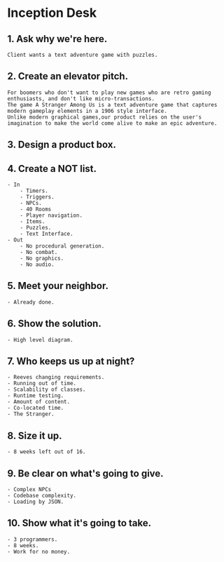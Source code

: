 # Inception Desk
## 1. Ask why we're here.
    Client wants a text adventure game with puzzles.

## 2. Create an elevator pitch.
    For boomers who don't want to play new games who are retro gaming enthusiasts, and don't like micro-transactions.
    The game A Stranger Among Us is a text adventure game that captures modern gameplay elements in a 1906 style interface.
    Unlike modern graphical games,our product relies on the user's imagination to make the world come alive to make an epic adventure.

## 3. Design a product box.

## 4. Create a NOT list.
    - In
        - Timers.
        - Triggers.
        - NPCs.
        - 40 Rooms
        - Player navigation.
        - Items.
        - Puzzles.
        - Text Interface.
    - Out
        - No procedural generation.
        - No combat.
        - No graphics.
        - No audio.
        
## 5. Meet your neighbor.
    - Already done.

## 6. Show the solution.
    - High level diagram.

## 7. Who keeps us up at night?
    - Reeves changing requirements.
    - Running out of time.
    - Scalability of classes.
    - Runtime testing.
    - Amount of content.
    - Co-located time.
    - The Stranger.

## 8. Size it up.
    - 8 weeks left out of 16.

## 9. Be clear on what's going to give.
    - Complex NPCs
    - Codebase complexity.
    - Loading by JSON.

## 10. Show what it's going to take.
    - 3 programmers.
    - 8 weeks.
    - Work for no money.